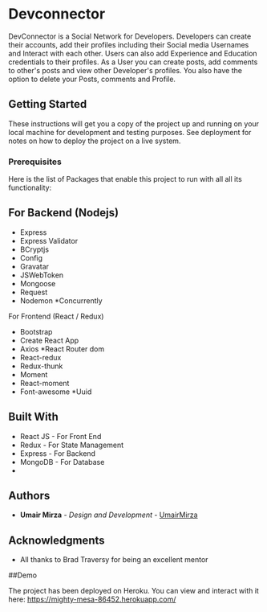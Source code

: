 # Devconnector
DevConnector is a Social Network for Developers. Developers can create their accounts, add their profiles including their Social media Usernames and Interact with each other.
Users can also add Experience and Education credentials to their profiles. 
As a User you can create posts, add comments to other's posts and view other Developer's profiles.
You also have the option to delete your Posts, comments and Profile.

## Getting Started

These instructions will get you a copy of the project up and running on your local machine for development and testing purposes. See deployment for notes on how to deploy the project on a live system.

### Prerequisites

Here is the list of Packages that enable this project to run with all all its functionality:

For Backend (Nodejs)
--------------------------------------------
* Express
* Express Validator
* BCryptjs
* Config
* Gravatar
* JSWebToken
* Mongoose
* Request
* Nodemon
*Concurrently

For Frontend (React / Redux)
* Bootstrap
* Create React App
* Axios
*React Router dom
* React-redux
* Redux-thunk
* Moment
* React-moment
* Font-awesome
*Uuid

## Built With

* React JS - For Front End
* Redux - For State Management
* Express - For Backend
* MongoDB - For Database
*

## Authors

* **Umair Mirza** - *Design and Development* - [UmairMirza](https://github.com/umair-mirza)

## Acknowledgments

* All thanks to Brad Traversy for being an excellent mentor

##Demo

The project has been deployed on Heroku. You can view and interact with it here: https://mighty-mesa-86452.herokuapp.com/


